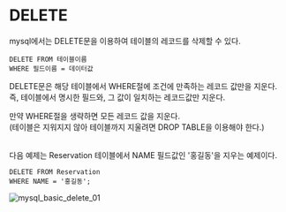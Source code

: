 # DELETE
mysql에서는 DELETE문을 이용하여 테이블의 레코드를 삭제할 수 있다.

    DELETE FROM 테이블이름
    WHERE 필드이름 = 데이터값

DELETE문은 해당 테이블에서 WHERE절에 조건에 만족하는 레코드 값만을 지운다. <BR> 즉, 테이블에서 명시한 필드와, 그 값이 일치하는 레코드값만 지운다.

만약 WHERE절을 생략하면 모든 레코드 값을 지운다.
<BR>(테이블은 지워지지 않아 테이블까지 지울려면 DROP TABLE을 이용해야 한다.)

<BR>다음 예제는 Reservation 테이블에서 NAME 필드값인 '홍길동'을 지우는 예제이다.

    DELETE FROM Reservation
    WHERE NAME = '홍길동';

![mysql_basic_delete_01](https://user-images.githubusercontent.com/82089918/153123451-c9d17efa-e488-42f1-abbb-35536fdb4e37.jpg)
